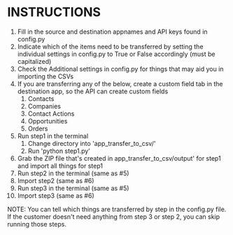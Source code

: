 INSTRUCTIONS
============

1. Fill in the source and destination appnames and API keys found in config.py
2. Indicate which of the items need to be transferred by setting the individual settings in config.py to True or False accordingly (must be capitalized)
3. Check the Additional settings in config.py for things that may aid you in importing the CSVs
4. If you are transferring any of the below, create a custom field tab in the destination app, so the API can create custom fields
    1. Contacts
    2. Companies
    3. Contact Actions
    4. Opportunities
    5. Orders
5. Run step1 in the terminal
    1. Change directory into 'app_transfer_to_csv/'
    2. Run 'python step1.py'
6. Grab the ZIP file that's created in app_transfer_to_csv/output' for step1 and import all things for step1
7. Run step2 in the terminal (same as #5)
8. Import step2 (same as #6)
9. Run step3 in the terminal (same as #5)
10. Import step3 (same as #6)

NOTE: You can tell which things are transferred by step in the config.py file.  
If the customer doesn't need anything from step 3 or step 2, you can skip running those steps.